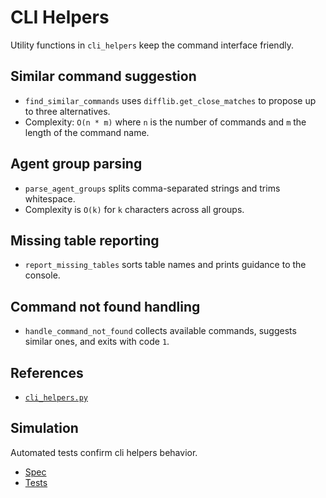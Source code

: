 # CLI Helpers

Utility functions in `cli_helpers` keep the command interface friendly.

## Similar command suggestion
- `find_similar_commands` uses `difflib.get_close_matches` to propose up to
  three alternatives.
- Complexity: `O(n * m)` where `n` is the number of commands and `m` the
  length of the command name.

## Agent group parsing
- `parse_agent_groups` splits comma-separated strings and trims whitespace.
- Complexity is `O(k)` for `k` characters across all groups.

## Missing table reporting
- `report_missing_tables` sorts table names and prints guidance to the
  console.

## Command not found handling
- `handle_command_not_found` collects available commands, suggests similar
  ones, and exits with code `1`.

## References
- [`cli_helpers.py`](../../src/autoresearch/cli_helpers.py)

## Simulation

Automated tests confirm cli helpers behavior.

- [Spec](../specs/cli-helpers.md)
- [Tests](../../tests/unit/test_cli_helpers.py)
